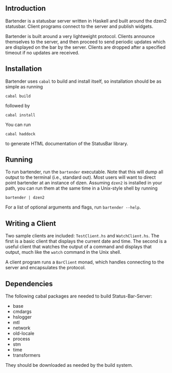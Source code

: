 Introduction
------------

Bartender is a statusbar server written in Haskell and built around the dzen2
statusbar. Client programs connect to the server and publish widgets.

Bartender is built around a very lightweight protocol. Clients announce
themselves to the server, and then proceed to send periodic updates which are
displayed on the bar by the server. Clients are dropped after a specified
timeout if no updates are received.

Installation
------------

Bartender uses `cabal` to build and install itself, so installation should be
as simple as running

    cabal build

followed by

    cabal install

You can run

    cabal haddock

to generate HTML documentation of the StatusBar library.

Running
-------

To run bartender, run the `bartender` executable. Note that this will dump all
output to the terminal (i.e., standard out). Most users will want to direct
point bartender at an instance of dzen. Assuming `dzen2` is installed in your
path, you can run them at the same time in a Unix-style shell by running

    bartender | dzen2

For a list of optional arguments and flags, run `bartender --help`.

Writing a Client
----------------

Two sample clients are included: `TestClient.hs` and `WatchClient.hs`. The
first is a basic client that displays the current date and time. The second is
a useful client that watches the output of a command and displays that output,
much like the `watch` command in the Unix shell.

A client program runs a `BarClient` monad, which handles connecting to the
server and encapsulates the protocol.

Dependencies
------------

The following cabal packages are needed to build Status-Bar-Server:

* base
* cmdargs
* hslogger
* mtl
* network
* old-locale
* process
* stm
* time
* transformers

They should be downloaded as needed by the build system.

